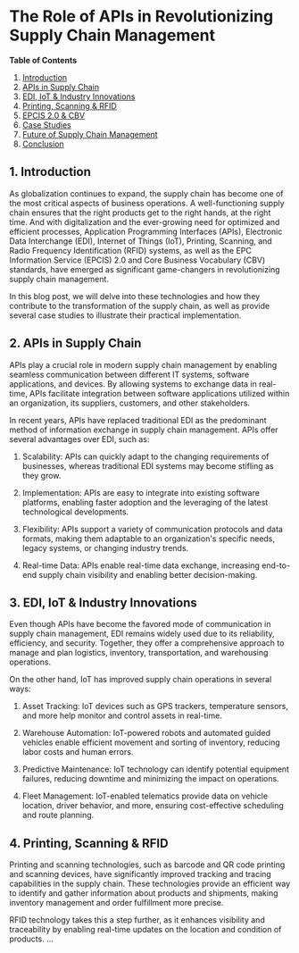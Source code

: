 # The Role of APIs in Revolutionizing Supply Chain Management

**Table of Contents**

1. [Introduction](#introduction)
2. [APIs in Supply Chain](#apis-in-supply-chain)
3. [EDI, IoT & Industry Innovations](#edi-iot-industry-innovations)
4. [Printing, Scanning & RFID](#printing-scanning-rfid)
5. [EPCIS 2.0 & CBV](#epcis20-cbv)
6. [Case Studies](#case-studies)
7. [Future of Supply Chain Management](#future)
8. [Conclusion](#conclusion)

## 1. Introduction <a name="introduction"></a>

As globalization continues to expand, the supply chain has become one of the most critical aspects of business operations. A well-functioning supply chain ensures that the right products get to the right hands, at the right time. And with digitalization and the ever-growing need for optimized and efficient processes, Application Programming Interfaces (APIs), Electronic Data Interchange (EDI), Internet of Things (IoT), Printing, Scanning, and Radio Frequency Identification (RFID) systems, as well as the EPC Information Service (EPCIS) 2.0 and Core Business Vocabulary (CBV) standards, have emerged as significant game-changers in revolutionizing supply chain management.

In this blog post, we will delve into these technologies and how they contribute to the transformation of the supply chain, as well as provide several case studies to illustrate their practical implementation.

## 2. APIs in Supply Chain <a name="apis-in-supply-chain"></a>

APIs play a crucial role in modern supply chain management by enabling seamless communication between different IT systems, software applications, and devices. By allowing systems to exchange data in real-time, APIs facilitate integration between software applications utilized within an organization, its suppliers, customers, and other stakeholders.

In recent years, APIs have replaced traditional EDI as the predominant method of information exchange in supply chain management. APIs offer several advantages over EDI, such as:

1. Scalability: APIs can quickly adapt to the changing requirements of businesses, whereas traditional EDI systems may become stifling as they grow.

2. Implementation: APIs are easy to integrate into existing software platforms, enabling faster adoption and the leveraging of the latest technological developments.

3. Flexibility: APIs support a variety of communication protocols and data formats, making them adaptable to an organization's specific needs, legacy systems, or changing industry trends.

4. Real-time Data: APIs enable real-time data exchange, increasing end-to-end supply chain visibility and enabling better decision-making.

## 3. EDI, IoT & Industry Innovations <a name="edi-iot-industry-innovations"></a>

Even though APIs have become the favored mode of communication in supply chain management, EDI remains widely used due to its reliability, efficiency, and security. Together, they offer a comprehensive approach to manage and plan logistics, inventory, transportation, and warehousing operations.

On the other hand, IoT has improved supply chain operations in several ways:

1. Asset Tracking: IoT devices such as GPS trackers, temperature sensors, and more help monitor and control assets in real-time.

2. Warehouse Automation: IoT-powered robots and automated guided vehicles enable efficient movement and sorting of inventory, reducing labor costs and human errors.

3. Predictive Maintenance: IoT technology can identify potential equipment failures, reducing downtime and minimizing the impact on operations.

4. Fleet Management: IoT-enabled telematics provide data on vehicle location, driver behavior, and more, ensuring cost-effective scheduling and route planning.

## 4. Printing, Scanning & RFID <a name="printing-scanning-rfid"></a>

Printing and scanning technologies, such as barcode and QR code printing and scanning devices, have significantly improved tracking and tracing capabilities in the supply chain. These technologies provide an efficient way to identify and gather information about products and shipments, making inventory management and order fulfillment more precise.

RFID technology takes this a step further, as it enhances visibility and traceability by enabling real-time updates on the location and condition of products. ...